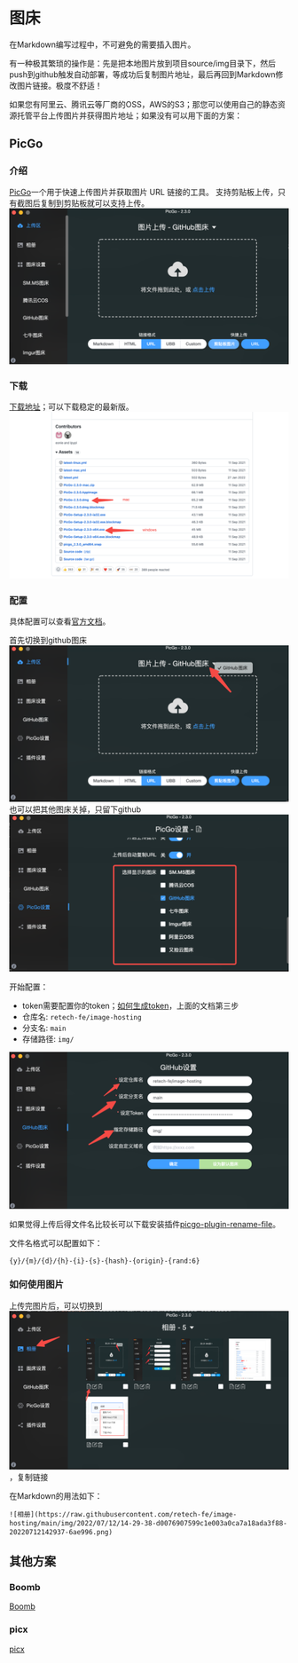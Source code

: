 # 图床

在Markdown编写过程中，不可避免的需要插入图片。

有一种极其繁琐的操作是：先是把本地图片放到项目source/img目录下，然后push到github触发自动部署，等成功后复制图片地址，最后再回到Markdown修改图片链接。极度不舒适！

如果您有阿里云、腾讯云等厂商的OSS，AWS的S3；那您可以使用自己的静态资源托管平台上传图片并获得图片地址；如果没有可以用下面的方案：


## PicGo

### 介绍
[PicGo](https://molunerfinn.com/PicGo/)一个用于快速上传图片并获取图片 URL 链接的工具。
支持剪贴板上传，只有截图后复制到剪贴板就可以支持上传。![](https://raw.githubusercontent.com/retech-fe/image-hosting/main/img/2022/07/12/13-10-45-11d3a4d82ef94465b4d1e90af633c3fb-20220712131044-ca291d.png)

### 下载
[下载地址](https://github.com/Molunerfinn/PicGo/releases)；可以下载稳定的最新版。![](https://raw.githubusercontent.com/retech-fe/image-hosting/main/img/2022/07/12/13-07-00-5028f1118b2eb733ad72036514baf438-20220712130700-5886b6.png)

### 配置

具体配置可以查看[官方文档](https://picgo.github.io/PicGo-Doc/zh/guide/config.html#github%E5%9B%BE%E5%BA%8A)。

首先切换到github图床
![github图床](https://raw.githubusercontent.com/retech-fe/image-hosting/main/img/2022/07/12/14-23-09-77bdb2b495c15542ac342c6481afba8a-20220712142308-9f0a2b.png)
也可以把其他图床关掉，只留下github
![](https://raw.githubusercontent.com/retech-fe/image-hosting/main/img/2022/07/12/14-45-34-7b7898f7be8dc5d23c0bc83f2a93468f-20220712144533-e3b405.png)

开始配置：
+ token需要配置你的token；[如何生成token](https://picgo.github.io/PicGo-Doc/zh/guide/config.html#github%E5%9B%BE%E5%BA%8A)，上面的文档第三步
+ 仓库名: `retech-fe/image-hosting`
+ 分支名: `main`
+ 存储路径: `img/`

![](https://raw.githubusercontent.com/retech-fe/image-hosting/main/img/2022/07/12/13-14-30-9ce2dd5f6af0e658cf66a862e3cd4942-20220712131430-6511eb.png)

如果觉得上传后得文件名比较长可以下载安装插件[picgo-plugin-rename-file](https://github.com/liuwave/picgo-plugin-rename-file#readme)。

文件名格式可以配置如下：
```
{y}/{m}/{d}/{h}-{i}-{s}-{hash}-{origin}-{rand:6}
```

### 如何使用图片

上传完图片后，可以切换到![相册](https://raw.githubusercontent.com/retech-fe/image-hosting/main/img/2022/07/12/14-29-38-d0076907599c1e003a0ca7a18ada3f88-20220712142937-6ae996.png)，复制链接

在Markdown的用法如下：

```
![相册](https://raw.githubusercontent.com/retech-fe/image-hosting/main/img/2022/07/12/14-29-38-d0076907599c1e003a0ca7a18ada3f88-20220712142937-6ae996.png)
```


## 其他方案

### Boomb

[Boomb](https://boomb.cn/login)


### picx

[picx](https://picx.xpoet.cn/#/upload)

